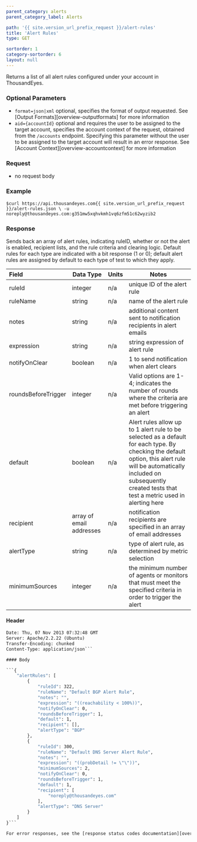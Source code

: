 ```yaml
---
parent_category: alerts
parent_category_label: Alerts

path: '{{ site.version_url_prefix_request }}/alert-rules'
title: 'Alert Rules'
type: GET

sortorder: 1
category-sortorder: 6
layout: null
---
```


Returns a list of all alert rules configured under your account in ThousandEyes.

### Optional Parameters

* `format=json|xml` optional, specifies the format of output requested.  See [Output Formats][overview-outputformats] for more information
* `aid={accountId}` optional and requires the user to be assigned to the target account, specifies the account context of the request, obtained from the `/accounts` endpoint.  Specifying this parameter without the user to be assigned to the target account will result in an error response. See [Account Context][overview-accountcontext] for more information

### Request

* no request body

### Example

`$curl https://api.thousandeyes.com{{ site.version_url_prefix_request }}/alert-rules.json \
  -u noreply@thousandeyes.com:g351mw5xqhvkmh1vq6zfm51c62wyzib2`

### Response

Sends back an array of alert rules, indicating ruleID, whether or not the alert is enabled, recipient lists, and the rule criteria and clearing logic.  Default rules for each type are indicated with a bit response (1 or 0); default alert rules are assigned by default to each type of test to which they apply.

Field | Data Type | Units | Notes
:------------|-------------|-------------|-------------|
ruleId | integer | n/a | unique ID of the alert rule
ruleName | string | n/a | name of the alert rule
notes | string | n/a | additional content sent to notification recipients in alert emails
expression | string | n/a | string expression of alert rule
notifyOnClear | boolean | n/a | 1 to send notification when alert clears
roundsBeforeTrigger | integer | n/a | Valid options are 1-4; indicates the number of rounds where the criteria are met before triggering an alert
default | boolean | n/a | Alert rules allow up to 1 alert rule to be selected as a default for each type.  By checking the default option, this alert rule will be automatically included on subsequently created tests that test a metric used in alerting here
recipient | array of email addresses | n/a | notification recipients are specified in an array of email addresses
alertType | string | n/a | type of alert rule, as determined by metric selection
minimumSources | integer | n/a | the minimum number of agents or monitors that must meet the specified criteria in order to trigger the alert

#### Header

```HTTP/1.1 200 OK
Date: Thu, 07 Nov 2013 07:32:48 GMT
Server: Apache/2.2.22 (Ubuntu)
Transfer-Encoding: chunked
Content-Type: application/json```

#### Body

```{
    "alertRules": [
        {
            "ruleId": 322,
            "ruleName": "Default BGP Alert Rule",
            "notes": "",
            "expression": "((reachability < 100%))",
            "notifyOnClear": 0,
            "roundsBeforeTrigger": 1,
            "default": 1,
            "recipient": [],
            "alertType": "BGP"
        },
        {
            "ruleId": 300,
            "ruleName": "Default DNS Server Alert Rule",
            "notes": "",
            "expression": "((probDetail != \"\"))",
            "minimumSources": 2,
            "notifyOnClear": 0,
            "roundsBeforeTrigger": 1,
            "default": 1,
            "recipient": [
                "noreply@thousandeyes.com"
            ],
            "alertType": "DNS Server"
        }
    ]
}```

For error responses, see the [response status codes documentation][overview-responsestatuscodes].
